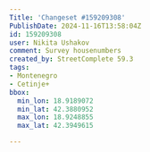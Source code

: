 ```yaml
---
Title: 'Changeset #159209308'
PublishDate: 2024-11-16T13:58:04Z
id: 159209308
user: Nikita Ushakov
comment: Survey housenumbers
created_by: StreetComplete 59.3
tags:
- Montenegro
- Cetinje+
bbox:
  min_lon: 18.9189072
  min_lat: 42.3880952
  max_lon: 18.9248855
  max_lat: 42.3949615

---
```

